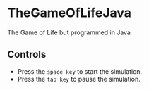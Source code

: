 # TheGameOfLifeJava
 The Game of Life but programmed in Java

## Controls
 - Press the `space key` to start the simulation.
 - Press the `tab key` to pause the simulation.